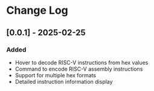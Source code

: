 # Change Log

## [0.0.1] - 2025-02-25

### Added
- Hover to decode RISC-V instructions from hex values
- Command to encode RISC-V assembly instructions
- Support for multiple hex formats
- Detailed instruction information display
